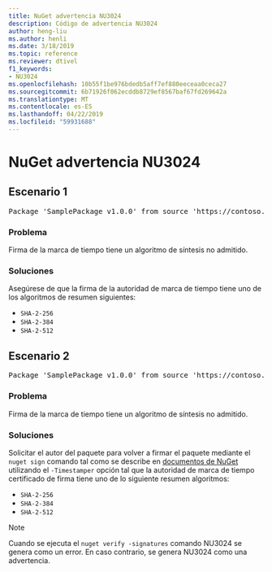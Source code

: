 ```yaml
---
title: NuGet advertencia NU3024
description: Código de advertencia NU3024
author: heng-liu
ms.author: henli
ms.date: 3/18/2019
ms.topic: reference
ms.reviewer: dtivel
f1_keywords:
- NU3024
ms.openlocfilehash: 10b55f1be976bdedb5aff7ef880eeceaa0ceca27
ms.sourcegitcommit: 6b71926f062ecddb8729ef8567baf67fd269642a
ms.translationtype: MT
ms.contentlocale: es-ES
ms.lasthandoff: 04/22/2019
ms.locfileid: "59931688"
---
```

# <a name="nuget-warning-nu3024"></a>NuGet advertencia NU3024

## <a name="scenario-1"></a>Escenario 1

<pre>Package 'SamplePackage v1.0.0' from source 'https://contoso.com/index.json': The timestamp signature has an unsupported digest algorithm. The following algorithms are supported: : SHA-2-256, SHA-2-384, SHA-2-512.</pre>

### <a name="issue"></a>Problema

Firma de la marca de tiempo tiene un algoritmo de síntesis no admitido.


### <a name="solution"></a>Soluciones

Asegúrese de que la firma de la autoridad de marca de tiempo tiene uno de los algoritmos de resumen siguientes: 
* `SHA-2-256`
* `SHA-2-384`
* `SHA-2-512`



## <a name="scenario-2"></a>Escenario 2

<pre>Package 'SamplePackage v1.0.0' from source 'https://contoso.com/index.json': The primary signature's timestamp signature has an unsupported digest algorithm.</pre>

### <a name="issue"></a>Problema

Firma de la marca de tiempo tiene un algoritmo de síntesis no admitido.


### <a name="solution"></a>Soluciones

Solicitar el autor del paquete para volver a firmar el paquete mediante el `nuget sign` comando tal como se describe en [documentos de NuGet](https://docs.microsoft.com/en-us/nuget/create-packages/sign-a-package) utilizando el `-Timestamper` opción tal que la autoridad de marca de tiempo certificado de firma tiene uno de lo siguiente resumen algoritmos:
* `SHA-2-256`
* `SHA-2-384`
* `SHA-2-512`


> [!Note]
> Cuando se ejecuta el `nuget verify -signatures` comando NU3024 se genera como un error. En caso contrario, se genera NU3024 como una advertencia.